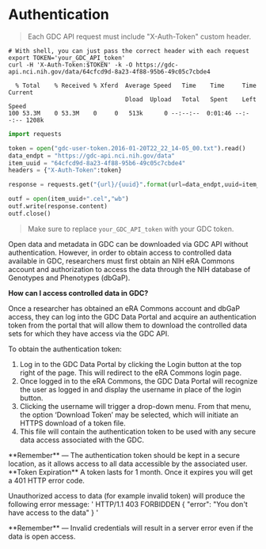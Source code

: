# Authentication
> Each GDC API request must include "X-Auth-Token" custom header.

```shell
# With shell, you can just pass the correct header with each request
export TOKEN='your_GDC_API_token'
curl -H 'X-Auth-Token:$TOKEN' -k -O https://gdc-api.nci.nih.gov/data/64cfcd9d-8a23-4f88-95b6-49c05c7cbde4

  % Total    % Received % Xferd  Average Speed   Time    Time     Time  Current
                                 Dload  Upload   Total   Spent    Left  Speed
100 53.3M    0 53.3M    0     0   513k      0 --:--:--  0:01:46 --:--:-- 1208k
```
```python
import requests

token = open("gdc-user-token.2016-01-20T22_22_14-05_00.txt").read()
data_endpt = "https://gdc-api.nci.nih.gov/data"
item_uuid = "64cfcd9d-8a23-4f88-95b6-49c05c7cbde4"
headers = {"X-Auth-Token":token}

response = requests.get("{url}/{uuid}".format(url=data_endpt,uuid=item_uuid),headers=headers)

outf = open(item_uuid+".cel","wb")
outf.write(response.content)
outf.close()
```
> Make sure to replace `your_GDC_API_token` with your GDC token.

Open data and metadata in GDC can be downloaded via GDC API without authentication. However, in order to obtain access to controlled data available in GDC, researchers must first obtain an NIH eRA Commons account and authorization to access the data through the NIH database of Genotypes and Phenotypes (dbGaP). 

**How can I access controlled data in GDC?**

Once a researcher has obtained an eRA Commons account and dbGaP access, they can log into the GDC Data Portal and acquire an authentication token from the portal that will allow them to download the controlled data sets for which they have access via the GDC API.

To obtain the authentication token:

1. Log in to the GDC Data Portal by clicking the Login button at the top right of the page. This will redirect to the eRA Commons login page. 
2. Once logged in to the eRA Commons, the GDC Data Portal will recognize the user as logged in and display the username in place of the login button. 
3. Clicking the username will trigger a drop-down menu. From that menu, the option ‘Download Token’ may be selected, which will initiate an HTTPS download of a token file. 
4. This file will contain the authentication token to be used with any secure data access associated with the GDC.

<aside class="warning">
**Remember** —   The authentication token should be kept in a secure location, as it allows access to all data accessible by the associated user.
</aside>
**Token Expiration**
A token lasts for 1 month. Once it expires you will get a 401 HTTP error code.

Unauthorized access to data (for example invalid token) will produce the following error message:
' 
HTTP/1.1 403 FORBIDDEN
    {
      "error": "You don't have access to the data"
    }
'
<aside class="info">
**Remember** —   Invalid credentials will result in a server error even if the data is open access.
</aside>
